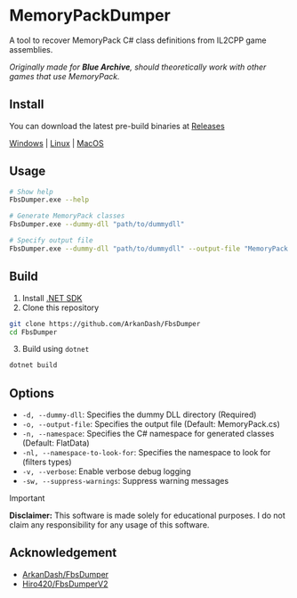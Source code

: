 # MemoryPackDumper

A tool to recover MemoryPack C# class definitions from IL2CPP game assemblies.

*Originally made for **Blue Archive**, should theoretically work with other games that use MemoryPack.*

## Install

You can download the latest pre-build binaries at [Releases](https://github.com/Deathemonic/MemoryPackDumper/releases)

[Windows](https://github.com/Deathemonic/MemoryPackDumper/releases/latest/download/FbsDumper-v2.1.0-win-x64.zip) | [Linux](https://github.com/Deathemonic/MemoryPackDumper/releases/latest/download/FbsDumper-v2.1.0-linux-x64.zip) | [MacOS](https://github.com/Deathemonic/MemoryPackDumper/releases/latest/download/FbsDumper-v2.1.0-osx-arm64.zip) 


## Usage

```bash
# Show help
FbsDumper.exe --help

# Generate MemoryPack classes
FbsDumper.exe --dummy-dll "path/to/dummydll"

# Specify output file
FbsDumper.exe --dummy-dll "path/to/dummydll" --output-file "MemoryPack.cs"
```

## Build

1. Install [.NET SDK](https://dotnet.microsoft.com/en-us/download)
2. Clone this repository

```sh
git clone https://github.com/ArkanDash/FbsDumper
cd FbsDumper
```

3. Build using `dotnet`

```sh
dotnet build
```

## Options

- `-d, --dummy-dll`: Specifies the dummy DLL directory (Required)
- `-o, --output-file`: Specifies the output file (Default: MemoryPack.cs)
- `-n, --namespace`: Specifies the C# namespace for generated classes (Default: FlatData)
- `-nl, --namespace-to-look-for`: Specifies the namespace to look for (filters types)
- `-v, --verbose`: Enable verbose debug logging
- `-sw, --suppress-warnings`: Suppress warning messages

> [!IMPORTANT]  
> **Disclaimer:** This software is made solely for educational purposes. I do not claim any responsibility for any usage
> of this software.

## Acknowledgement

- [ArkanDash/FbsDumper](https://github.com/ArkanDash/FbsDumper)
- [Hiro420/FbsDumperV2](https://github.com/Hiro420/FbsDumperV2)